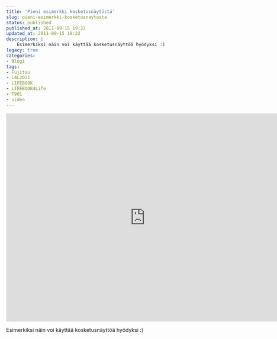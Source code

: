 ```yaml
---
title: 'Pieni esimerkki kosketusnäytöstä'
slug: pieni-esimerkki-kosketusnaytosta
status: published
published_at: 2011-09-15 19:22
updated_at: 2011-09-15 19:22
description: |
    Esimerkiksi näin voi käyttää kosketusnäyttöä hyödyksi :)
legacy: true
categories:
- Blogi
tags:
- Fujitsu
- L4L2011
- LIFEBOOK
- LIFEBOOK4Life
- T901
- video
---
```


<p><iframe loading="lazy" title="LIFEBOOK4Life: Feature revolution!" width="750" height="563" src="https://www.youtube.com/embed/rTtGxFnpaXQ?feature=oembed" frameborder="0" allow="accelerometer; autoplay; clipboard-write; encrypted-media; gyroscope; picture-in-picture" allowfullscreen></iframe></p>
<p>Esimerkiksi näin voi käyttää kosketusnäyttöä hyödyksi :)</p>